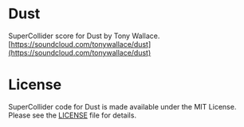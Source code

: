 Dust
====

SuperCollider score for Dust by Tony Wallace.  
[https://soundcloud.com/tonywallace/dust](https://soundcloud.com/tonywallace/dust)

License
=======

SuperCollider code for Dust is made available under the MIT License. Please see the [LICENSE](https://github.com/irritant/Dust/blob/master/LICENSE) file for details.

